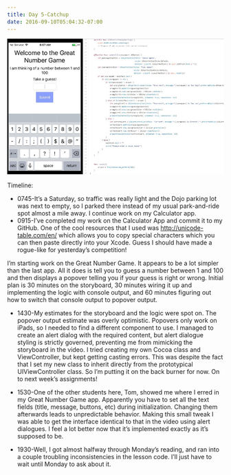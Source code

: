 ```yaml
---
title: Day 5-Catchup
date: 2016-09-10T05:04:32-07:00
---
```

![Day 5](/assets/day5.jpg)

Timeline:

* 0745-It’s a Saturday, so traffic was really light and the Dojo parking lot was next to empty, so I parked there instead of my usual park-and-ride spot almost a mile away.  I continue work on my Calculator app.
* 0915-I’ve completed my work on the Calculator App and commit it to my GitHub.  One of the cool resources that I used was http://unicode-table.com/en/ which allows you to copy special characters which you can then paste directly into your Xcode.  Guess I should have made a rogue-like for yesterday’s competition!  

I’m starting work on the Great Number Game.  It appears to be a lot simpler than the last app.  All it does is tell you to guess a number between 1 and 100 and then displays a popover telling you if your guess is right or wrong.  Initial plan is 30 minutes on the storyboard, 30 minutes wiring it up and implementing the logic with console output, and 60 minutes figuring out how to switch that console output to popover output.

* 1430-My estimates for the storyboard and the logic were spot on.  The popover output estimate was overly optimistic.  Popovers only work on iPads, so I needed to find a different component to use.  I managed to create an alert dialog with the required content, but alert dialogue styling is strictly governed, preventing me from mimicking the storyboard in the video. I tried creating my own Cocoa class and ViewController, but kept getting casting errors.  This was despite the fact that I set my new class to inherit directly from the prototypical UIViewController class.  So I’m putting it on the back burner for now.  On to next week’s assignments!

* 1530-One of the other students here, Tom, showed me where I erred in my Great Number Game app.  Apparently you have to set all the text fields (title, message, buttons, etc) during initialization.  Changing them afterwards leads to unpredictable behavior.  Making this small tweak I was able to get the interface identical to that in the video using alert dialogues.  I feel a lot better now that it’s implemented exactly as it’s supposed to be.

* 1930-Well, I got almost halfway through Monday’s reading, and ran into a couple troubling inconsistencies in the lesson code.  I’ll just have to wait until Monday to ask about it.

